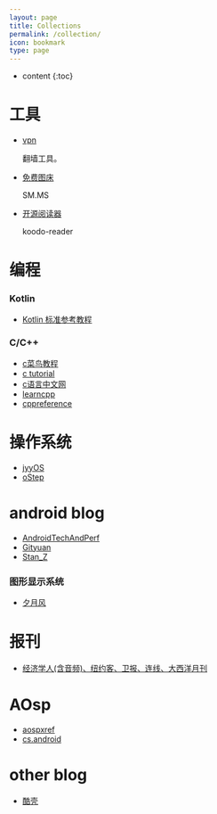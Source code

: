 ```yaml
---
layout: page
title: Collections
permalink: /collection/
icon: bookmark
type: page
---
```


* content
{:toc}

# 工具

* [vpn](https://www.xcjs123.com/)

    翻墙工具。
* [免费图床](https://smms.app/)

    SM.MS
* [开源阅读器](https://web.koodoreader.com/#/manager/home)

    koodo-reader
# 编程

### Kotlin
* [Kotlin 标准参考教程](https://www.kotlincn.net/)

### C/C++
* [c菜鸟教程](https://www.runoob.com/cprogramming/c-tutorial.html)
* [c tutorial](https://www.tutorialspoint.com/cprogramming/index.htm)
* [c语言中文网](http://c.biancheng.net/)
* [learncpp](https://www.learncpp.com/)
* [cppreference](https://zh.cppreference.com/w/%E9%A6%96%E9%A1%B5)

# 操作系统
* [jyyOS](https://jyywiki.cn/)
* [oStep](https://github.com/remzi-arpacidusseau/ostep-translations/tree/master/chinese)

# android blog #
* [AndroidTechAndPerf](https://www.androidperformance.com/)
* [Gityuan](http://gityuan.com/)
* [Stan_Z](https://www.jianshu.com/u/7f26e9b13731)
### 图形显示系统
* [夕月风](https://www.jianshu.com/c/6e16319d0fd2)
# 报刊 #
* [经济学人(含音频)、纽约客、卫报、连线、大西洋月刊](https://github.com/hehonghui/awesome-english-ebooks)

# AOsp #
* [aospxref](http://aospxref.com/)
* [cs.android](https://cs.android.com/android)

# other blog # 
* [酷壳](https://coolshell.cn/)